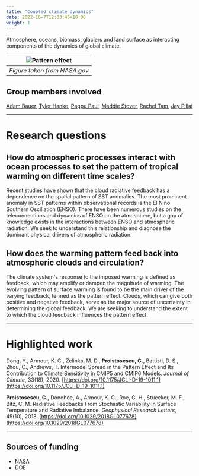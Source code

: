 ```yaml
---
title: "Coupled climate dynamics"
date: 2022-10-7T12:33:46+10:00
weight: 1
---
```


Atmosphere, oceans, biomass, glaciers and land surface as interacting components of the dynamics of global climate.

| ![Pattern effect](/images/figures/enso_ssta_2015-2016.png) |
|:--:| 
| *Figure taken from NASA.gov* |

## Group members involved
[Adam Bauer](https://cdds-at-uiuc.github.io/team/adam-bauer/), [Tyler Hanke](https://cdds-at-uiuc.github.io/team/tyler-hanke/), [Pappu Paul](https://cdds-at-uiuc.github.io/team/pappu-paul/), [Maddie Stover](https://cdds-at-uiuc.github.io/team/maddie-stover/), [Rachel Tam](https://cdds-at-uiuc.github.io/team/rachel-tam/), [Jay Pillai](https://cdds-at-uiuc.github.io/team/jay-pillai/)

---

# Research questions

## How do atmospheric processes interact with ocean processes to set the pattern of tropical warming on different time scales? 
Recent studies have shown that the cloud radiative feedback has a dependence on the spatial pattern of SST anomalies. The most prominent anomaly in SST patterns within observational records is the El Nino Southern Oscillation (ENSO). There have been numerous studies on the teleconnections and dynamics of ENSO on the atmosphere, but a gap of knowledge exists in the interactions between ENSO and atmospheric radiation. We seek to understand this relationship and diagnose the dominant physical drivers of atmospheric radiation.


## How does the warming pattern feed back into atmospheric clouds and circulation? 
The climate system's response to the imposed warming is defined as feedback, which may amplify or dampen the magnitude of warming. The evolving pattern of surface warming is found to be the main driver of the varying feedback, termed as the pattern effect. Clouds, which can give both positive and negative feedback, serve as the major source of uncertainty in determining the global feedback. We are seeking to understand the extent to which the cloud feedback influences the pattern effect.

---

# Highlighted work


Dong, Y., Armour, K. C., Zelinka, M. D., **Proistosescu, C.**, Battisti, D. S., Zhou, C., Andrews, T. Intermodel Spread in the Pattern Effect and Its Contribution to Climate Sensitivity in CMIP5 and CMIP6 Models. _Journal of Climate_, 33(18), 2020. [https://doi.org/10.1175/JCLI-D-19-1011.1](https://doi.org/10.1175/JCLI-D-19-1011.1)

**Proistosescu, C.**, Donohoe, A., Armour, K. C., Roe, G. H., Stuecker, M. F., Bitz, C. M. Radiative Feedbacks From Stochastic Variability in Surface Temperature and Radiative Imbalance. _Geophysical Research Letters_, 45(10), 2018. [https://doi.org/10.1029/2018GL077678](https://doi.org/10.1029/2018GL077678)

---

## Sources of funding
- NASA
- DOE
